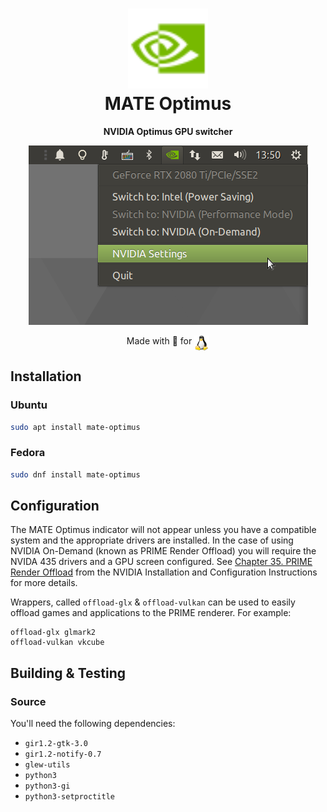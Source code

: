 <h1 align="center">
  <img src="usr/share/pixmaps/optimus-indicator-nvidia.svg" alt="MATE Optimus" width="128" height="128">
  <br />
  MATE Optimus
</h1>

<p align="center"><b>NVIDIA Optimus GPU switcher</b></p>

<div align="center"><img src=".github/mate-optimus-19.10.1.png" alt="MATE Optimus Screenshot"></div>

<p align="center">Made with 💝 for <img src="https://raw.githubusercontent.com/anythingcodes/slack-emoji-for-techies/gh-pages/emoji/tux.png" align="top" width="24" /></p>

## Installation

### Ubuntu

```bash
sudo apt install mate-optimus
```

### Fedora

```bash
sudo dnf install mate-optimus
```

## Configuration

The MATE Optimus indicator will not appear unless you have a compatible system
and the appropriate drivers are installed. In the case of using NVIDIA
On-Demand (known as PRIME Render Offload) you will require the NVIDA 435
drivers and a GPU screen configured. See [Chapter 35. PRIME Render Offload](https://download.nvidia.com/XFree86/Linux-x86_64/435.21/README/primerenderoffload.html)
from the NVIDIA Installation and Configuration Instructions for more details.

Wrappers, called `offload-glx` & `offload-vulkan` can be used to easily offload
games and applications to the PRIME renderer. For example:

    offload-glx glmark2
    offload-vulkan vkcube

## Building & Testing

### Source

You'll need the following dependencies:

  * `gir1.2-gtk-3.0`
  * `gir1.2-notify-0.7`
  * `glew-utils`
  * `python3`
  * `python3-gi`
  * `python3-setproctitle`
